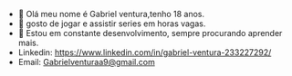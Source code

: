 - 👋 Olá meu nome é Gabriel ventura,tenho 18 anos.
- 👀 gosto de jogar e assistir series em horas vagas.
- 💞️ Estou em constante desenvolvimento, sempre procurando aprender mais.
- Linkedin: https://www.linkedin.com/in/gabriel-ventura-233227292/
- Email: Gabrielventuraa9@gmail.com
